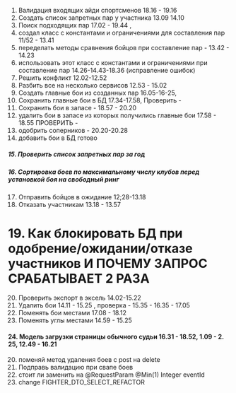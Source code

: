 1. Валидация входящих айди спортсменов 18.16 - 19.16
2. Создать список запретных пар у участника  13.09 14.10
3. Поиск подходящих пар 17.02 - 19.44 , 
4. создал класс с константами и ограничениями для составления пар 11/52 - 13.41
5. переделать методы сравнения бойцов при составление пар - 13.42 - 14.23
6. использовать этот класс с константами и ограничениями при составление пар 14.26-14.43-18.36 (исправление ошибок)
7. Решить конфликт 12.02-12.52
8. Разбить все на несколько сервисов 12.53 - 15.02
9. Создать главные бои из созданных пар 16.05-16-25, 
10.  Сохранить главные бои в БД 17.34-17.58,  Проверить - 
11. Сохранить бои в запасе - 18.57 - 20.20
12. удалить бои в запасе из которых получились главные бои 17.58 - 18.55 ПРОВЕРИТЬ -
13. одобрить соперников - 20.20-20.28
14. добавить бои в БД готово
##### 15. **Проверить список запретных пар за год**

##### 16. Сортировка боев по максимальному числу клубов перед установкой боя на свободный ринг

17. Отправить бойцов в ожидание 12;28-13.18
18. Отказать участникам 13.18 - 13.57
# 19.  Как блокировать БД при одобрение/ожидании/отказе участников И ПОЧЕМУ ЗАПРОС СРАБАТЫВАЕТ 2 РАЗА
20. Проверить экспорт в эксель 14.02-15.22
21. Удалить бои 14.11 - 15.25 , проверка - 15.35 - 16.35 - 17.05
22. Поменять бои местами 17.08 - 18.12
23.  Поменять углы местами 14.59 -  15.25
#### 24.  Модель загрузки страницы обычного судьи 16.31 - 18.52, 1.09 -  2. 25, 12.49 - 16.21
20. поменяй метод удаления боев с post на delete
21.  Подправь валидацию при свапе боев
22. стоит ли заменить на @RequestParam @Min(1) Integer eventId
23. change FIGHTER_DTO_SELECT_REFACTOR 